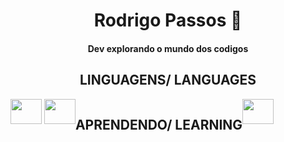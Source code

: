 <h1 align=center>Rodrigo Passos 👣 </h1>

<h4  align=center> Dev explorando o mundo dos codigos </h4>
  <h2  align=center > LINGUAGENS/ LANGUAGES </h2> 
  <div align=center style="display:flex" style="flex_direction:row">
  <div align=centerstyle="inline:block_block">
            <img alingn="center" width="50" height="40" src="https://cdn.jsdelivr.net/gh/devicons/devicon@latest/icons/css3/css3-original.svg" />
            <img alingn="center" width="50" height="40"src="https://cdn.jsdelivr.net/gh/devicons/devicon@latest/icons/html5/html5-original.svg" />
         </div>    
  <h2  align=center>APRENDENDO/ LEARNING</h2> 
  <div  align=center>
            <img alingn="center" width="50" height="40" src="https://cdn.jsdelivr.net/gh/devicons/devicon@latest/icons/javascript/javascript-original.svg" />
        

    
  </div>
</div>
<!--
**rodrigosteps/rodrigosteps** is a ✨ _special_ ✨ repository because its `README.md` (this file) appears on your GitHub profile.

Here are some ideas to get you started:

- 🔭 I’m currently working on ...
- 🌱 I’m currently learning ...
- 👯 I’m looking to collaborate on ...
- 🤔 I’m looking for help with ...
- 💬 Ask me about ...
- 📫 How to reach me: ...
- 😄 Pronouns: ...
- ⚡ Fun fact: ...
-->
